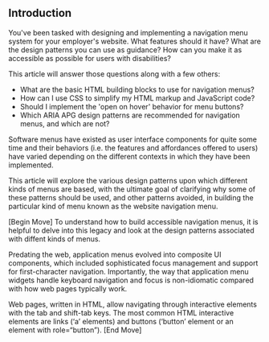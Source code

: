 ## Introduction

You've been tasked with designing and implementing a navigation menu system for your employer's website. What features should it have? What are the design patterns you can use as guidance? How can you make it as accessible as possible for users with disabilities?

This article will answer those questions along with a few others:
* What are the basic HTML building blocks to use for navigation menus?
* How can I use CSS to simplify my HTML markup and JavaScript code?
* Should I implement the 'open on hover' behavior for menu buttons?
* Which ARIA APG design patterns are recommended for navigation menus, and which are not?





Software menus have existed as user interface components for quite some time and their behaviors (i.e. the features and affordances offered to users) have varied depending on the different contexts in which they have been implemented.

This article will explore the various design patterns upon which different kinds of menus are based, with the ultimate goal of clarifying why some of these patterns should be used, and other patterns avoided, in building the particular kind of menu known as the website navigation menu.




[Begin Move]
To understand how to build accessible navigation menus, it is helpful to delve into this legacy and look at the design patterns associated with diffent kinds of menus.

Predating the web, application menus evolved into composite UI components, which included sophisticated focus management and support for first-character navigation. Importantly, the way that application menu widgets handle keyboard navigation and focus is non-idiomatic compared with how web pages typically work.

Web pages, written in HTML, allow navigating through interactive elements with the tab and shift-tab keys. The most common HTML interactive elements are links (‘a’ elements) and buttons (‘button’ element or an element with role=“button”).
[End Move]
